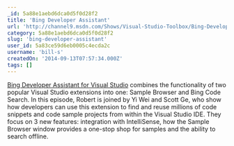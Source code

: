 ```yaml
---
_id: 5a88e1aebd6dca0d5f0d28f2
title: 'Bing Developer Assistant'
url: 'http://channel9.msdn.com/Shows/Visual-Studio-Toolbox/Bing-Developer-Assistant'
category: 5a88e1aebd6dca0d5f0d28f2
slug: 'bing-developer-assistant'
user_id: 5a83ce59d6eb0005c4ecda2c
username: 'bill-s'
createdOn: '2014-09-13T07:57:34.000Z'
tags: []
---
```


<a href="http://visualstudiogallery.msdn.microsoft.com/a1166718-a2d9-4a48-a5fd-504ff4ad1b65">Bing Developer Assistant for Visual Studio</a> combines the functionality of two popular Visual Studio extensions into one: Sample Browser and Bing Code Search. In this episode, Robert is joined by Yi Wei and Scott Ge, who show how developers can use this extension to find and reuse millions of code snippets and code sample projects from within the Visual Studio IDE. They focus on 3 new features: integration with IntelliSense, how the Sample Browser window provides a one-stop shop for samples and the ability to search offline.
